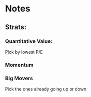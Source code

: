 # Notes

## Strats:
### Quantitative Value:
Pick by lowest P/E
### Momentum 

### Big Movers
Pick the ones already going up or down 